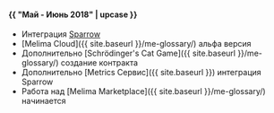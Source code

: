 #### {{ "Май - Июнь 2018" | upcase }}

* Интеграция [Sparrow](https://github.com/ubiq/sparrow-plugin)
* [Melima Cloud]({{ site.baseurl }}/me-glossary/) альфа версия
* Дополнительно [Schrödinger's Cat Game]({{ site.baseurl }}/me-glossary/) создание контракта
* Дополнительно [Metrics Сервис]({{ site.baseurl }}) интеграция Sparrow 
* Работа над [Melima Marketplace]({{ site.baseurl }}/me-glossary/) начинается


